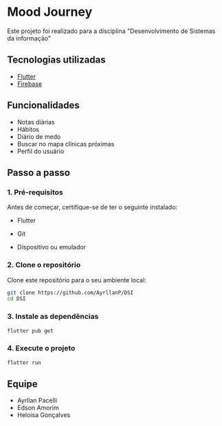 # Mood Journey

Este projeto foi realizado para a disciplina "Desenvolvimento de Sistemas da informação"

## Tecnologias utilizadas
 - [Flutter](https://docs.flutter.dev/)
  - [Firebase](https://firebase.google.com/)

## Funcionalidades
 - Notas diárias
 - Hábitos
 - Diário de medo
 - Buscar no mapa clínicas próximas
 - Perfil do usuário


## Passo a passo

### 1. Pré-requisitos
Antes de começar, certifique-se de ter o seguinte instalado:

- Flutter

- Git

- Dispositivo ou emulador

### 2. Clone o repositório
Clone este repositório para o seu ambiente local:
```bash
git clone https://github.com/AyrllanP/DSI
cd DSI
```
### 3. Instale as dependências

```bash
flutter pub get
```
### 4. Execute o projeto

```bash
flutter run
```

## Equipe
 - Ayrllan Pacelli
 - Edson Amorim
 - Heloisa Gonçalves
